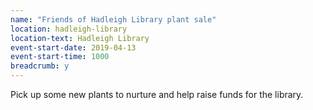 ```yaml
---
name: "Friends of Hadleigh Library plant sale"
location: hadleigh-library
location-text: Hadleigh Library
event-start-date: 2019-04-13
event-start-time: 1000
breadcrumb: y
---
```


Pick up some new plants to nurture and help raise funds for the library.
